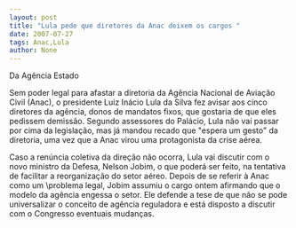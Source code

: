 ```yaml
---
layout: post
title: "Lula pede que diretores da Anac deixem os cargos "
date: 2007-07-27
tags: Anac,Lula
author: None
---
```

Da Ag&ecirc;ncia Estado

Sem poder legal para afastar a diretoria da Ag&ecirc;ncia Nacional de Avia&ccedil;&atilde;o Civil (Anac), o presidente Luiz In&aacute;cio Lula da Silva fez avisar aos cinco diretores da ag&ecirc;ncia, donos de mandatos fixos, que gostaria de que eles pedissem demiss&atilde;o. Segundo assessores do Pal&aacute;cio, Lula n&atilde;o vai passar por cima da legisla&ccedil;&atilde;o, mas j&aacute; mandou recado que &quot;espera um gesto&quot; da diretoria, uma vez que a Anac virou uma protagonista da crise a&eacute;rea. 

Caso a ren&uacute;ncia coletiva da dire&ccedil;&atilde;o n&atilde;o ocorra, Lula vai discutir com o novo ministro da Defesa, Nelson Jobim, o que poder&aacute; ser feito, na tentativa de facilitar a reorganiza&ccedil;&atilde;o do setor a&eacute;reo. Depois de se referir &agrave; Anac como um \problema legal\, Jobim assumiu o cargo ontem afirmando que o modelo da ag&ecirc;ncia engessa o setor. Ele defende a tese de que n&atilde;o se pode universalizar o conceito de ag&ecirc;ncia reguladora e est&aacute; disposto a discutir com o Congresso eventuais mudan&ccedil;as. 